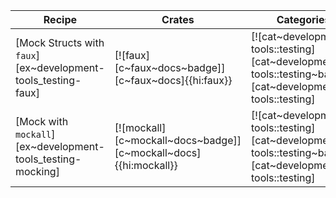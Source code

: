 | Recipe | Crates | Categories |
|--------|--------|------------|
| [Mock Structs with `faux`][ex~development-tools_testing-faux] | [![faux][c~faux~docs~badge]][c~faux~docs]{{hi:faux}} | [![cat~development-tools::testing][cat~development-tools::testing~badge]][cat~development-tools::testing] |
| [Mock with `mockall`][ex~development-tools_testing-mocking] | [![mockall][c~mockall~docs~badge]][c~mockall~docs]{{hi:mockall}} | [![cat~development-tools::testing][cat~development-tools::testing~badge]][cat~development-tools::testing] |
